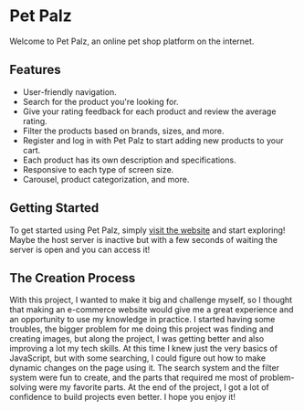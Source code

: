 # Pet Palz
Welcome to Pet Palz, an online pet shop platform on the internet. 

## Features
* User-friendly navigation.
* Search for the product you're looking for.
* Give your rating feedback for each product and review the average rating.
* Filter the products based on brands, sizes, and more.
* Register and log in with Pet Palz to start adding new products to your cart.
* Each product has its own description and specifications.
* Responsive to each type of screen size.
* Carousel, product categorization, and more.

## Getting Started
To get started using Pet Palz, simply [visit the website](https://petpalz-website-project.onrender.com) and start exploring! Maybe the host server is inactive but with a few seconds of waiting the server is open and you can access it!

## The Creation Process
With this project, I wanted to make it big and challenge myself, so I thought that making an e-commerce website would give me a great experience and an opportunity to use my knowledge in practice. I started having some troubles, the bigger problem for me doing this project was finding and creating images, but  along the project, I was getting better and  also improving a lot my tech skills. At this time I knew just the very basics of JavaScript, but with some searching, I could figure out how to make dynamic changes on the page using it. The search system and the filter system were fun to create, and the parts that required me most of problem-solving were my favorite parts. At the end of the project, I got a lot of confidence to build projects even better. I hope you enjoy it!
